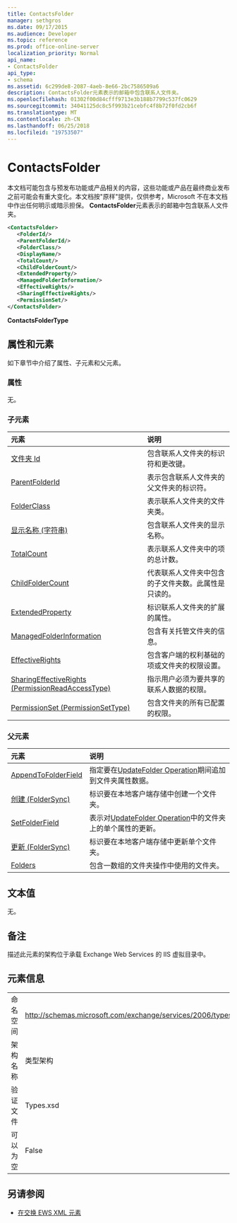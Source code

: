 ```yaml
---
title: ContactsFolder
manager: sethgros
ms.date: 09/17/2015
ms.audience: Developer
ms.topic: reference
ms.prod: office-online-server
localization_priority: Normal
api_name:
- ContactsFolder
api_type:
- schema
ms.assetid: 6c299de8-2087-4aeb-8e66-2bc7586509a6
description: ContactsFolder元素表示的邮箱中包含联系人文件夹。
ms.openlocfilehash: 01302f00d84cfff9713e3b188b7799c537fc0629
ms.sourcegitcommit: 34041125dc8c5f993b21cebfc4f8b72f0fd2cb6f
ms.translationtype: MT
ms.contentlocale: zh-CN
ms.lasthandoff: 06/25/2018
ms.locfileid: "19753507"
---
```

# <a name="contactsfolder"></a>ContactsFolder

本文档可能包含与预发布功能或产品相关的内容，这些功能或产品在最终商业发布之前可能会有重大变化。本文档按"原样"提供，仅供参考，Microsoft 不在本文档中作出任何明示或暗示担保。 **ContactsFolder**元素表示的邮箱中包含联系人文件夹。 
  
```xml
<ContactsFolder>
   <FolderId/>
   <ParentFolderId/>
   <FolderClass/>
   <DisplayName/>
   <TotalCount/>
   <ChildFolderCount/>
   <ExtendedProperty/>
   <ManagedFolderInformation/>
   <EffectiveRights/>
   <SharingEffectiveRights/>
   <PermissionSet/>
</ContactsFolder>
```

 **ContactsFolderType**
## <a name="attributes-and-elements"></a>属性和元素

如下章节中介绍了属性、子元素和父元素。
  
### <a name="attributes"></a>属性

无。
  
### <a name="child-elements"></a>子元素

|**元素**|**说明**|
|:-----|:-----|
|[文件夹 Id](folderid.md) <br/> |包含联系人文件夹的标识符和更改键。  <br/> |
|[ParentFolderId](parentfolderid.md) <br/> |表示包含联系人文件夹的父文件夹的标识符。  <br/> |
|[FolderClass](folderclass.md) <br/> |表示联系人文件夹的文件夹类。  <br/> |
|[显示名称 (字符串)](displayname-string.md) <br/> |包含联系人文件夹的显示名称。  <br/> |
|[TotalCount](totalcount.md) <br/> |表示联系人文件夹中的项的总计数。  <br/> |
|[ChildFolderCount](childfoldercount.md) <br/> |代表联系人文件夹中包含的子文件夹数。此属性是只读的。  <br/> |
|[ExtendedProperty](extendedproperty.md) <br/> |标识联系人文件夹的扩展的属性。  <br/> |
|[ManagedFolderInformation](managedfolderinformation.md) <br/> |包含有关托管文件夹的信息。  <br/> |
|[EffectiveRights](effectiverights.md) <br/> |包含客户端的权利基础的项或文件夹的权限设置。  <br/> |
|[SharingEffectiveRights (PermissionReadAccessType)](sharingeffectiverights-permissionreadaccesstype.md) <br/> |指示用户必须为要共享的联系人数据的权限。  <br/> |
|[PermissionSet (PermissionSetType)](permissionset-permissionsettype.md) <br/> |包含文件夹的所有已配置的权限。  <br/> |
   
### <a name="parent-elements"></a>父元素

|**元素**|**说明**|
|:-----|:-----|
|[AppendToFolderField](appendtofolderfield.md) <br/> |指定要在[UpdateFolder Operation](updatefolder-operation.md)期间追加到文件夹属性数据。  <br/> |
|[创建 (FolderSync)](create-foldersync.md) <br/> |标识要在本地客户端存储中创建一个文件夹。  <br/> |
|[SetFolderField](setfolderfield.md) <br/> |表示对[UpdateFolder Operation](updatefolder-operation.md)中的文件夹上的单个属性的更新。  <br/> |
|[更新 (FolderSync)](update-foldersync.md) <br/> |标识要在本地客户端存储中更新单个文件夹。  <br/> |
|[Folders](folders-ex15websvcsotherref.md) <br/> |包含一数组的文件夹操作中使用的文件夹。  <br/> |
   
## <a name="text-value"></a>文本值

无。
  
## <a name="remarks"></a>备注

描述此元素的架构位于承载 Exchange Web Services 的 IIS 虚拟目录中。
  
## <a name="element-information"></a>元素信息

|||
|:-----|:-----|
|命名空间  <br/> |http://schemas.microsoft.com/exchange/services/2006/types  <br/> |
|架构名称  <br/> |类型架构  <br/> |
|验证文件  <br/> |Types.xsd  <br/> |
|可以为空  <br/> |False  <br/> |
   
## <a name="see-also"></a>另请参阅



- [在交换 EWS XML 元素](ews-xml-elements-in-exchange.md)

